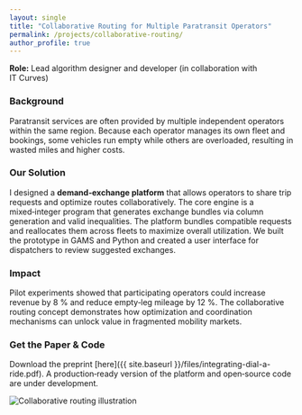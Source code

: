 ```yaml
---
layout: single
title: "Collaborative Routing for Multiple Paratransit Operators"
permalink: /projects/collaborative-routing/
author_profile: true
---
```



**Role:** Lead algorithm designer and developer (in collaboration with IT Curves)

### Background

Paratransit services are often provided by multiple independent operators within the same region.  Because each operator manages its own fleet and bookings, some vehicles run empty while others are overloaded, resulting in wasted miles and higher costs.

### Our Solution

I designed a **demand‑exchange platform** that allows operators to share trip requests and optimize routes collaboratively.  The core engine is a mixed‑integer program that generates exchange bundles via column generation and valid inequalities.  The platform bundles compatible requests and reallocates them across fleets to maximize overall utilization.  We built the prototype in GAMS and Python and created a user interface for dispatchers to review suggested exchanges.

### Impact

Pilot experiments showed that participating operators could increase revenue by 8 % and reduce empty‑leg mileage by 12 %.  The collaborative routing concept demonstrates how optimization and coordination mechanisms can unlock value in fragmented mobility markets.

### Get the Paper & Code

Download the preprint [here]({{ site.baseurl }}/files/integrating-dial-a-ride.pdf).  A production‑ready version of the platform and open‑source code are under development.

<p><img src="{{ site.baseurl }}/assets/img/project-collaborative-routing.png" alt="Collaborative routing illustration" style="max-width:100%; height:auto;" /></p>
